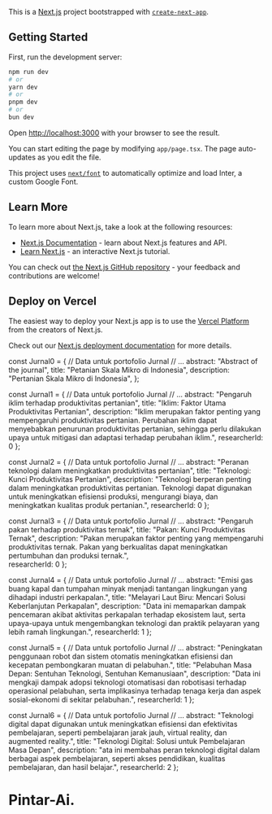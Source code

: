 This is a [Next.js](https://nextjs.org/) project bootstrapped with [`create-next-app`](https://github.com/vercel/next.js/tree/canary/packages/create-next-app).

## Getting Started

First, run the development server:

```bash
npm run dev
# or
yarn dev
# or
pnpm dev
# or
bun dev
```

Open [http://localhost:3000](http://localhost:3000) with your browser to see the result.

You can start editing the page by modifying `app/page.tsx`. The page auto-updates as you edit the file.

This project uses [`next/font`](https://nextjs.org/docs/basic-features/font-optimization) to automatically optimize and load Inter, a custom Google Font.

## Learn More

To learn more about Next.js, take a look at the following resources:

- [Next.js Documentation](https://nextjs.org/docs) - learn about Next.js features and API.
- [Learn Next.js](https://nextjs.org/learn) - an interactive Next.js tutorial.

You can check out [the Next.js GitHub repository](https://github.com/vercel/next.js/) - your feedback and contributions are welcome!

## Deploy on Vercel

The easiest way to deploy your Next.js app is to use the [Vercel Platform](https://vercel.com/new?utm_medium=default-template&filter=next.js&utm_source=create-next-app&utm_campaign=create-next-app-readme) from the creators of Next.js.

Check out our [Next.js deployment documentation](https://nextjs.org/docs/deployment) for more details.

const Jurnal0 = {
// Data untuk portofolio Jurnal
// ...
abstract: "Abstract of the journal",
title: "Petanian Skala Mikro di Indonesia",
description: "Pertanian Skala Mikro di Indonesia",
};

const Jurnal1 = {
// Data untuk portofolio Jurnal
// ...
abstract: "Pengaruh iklim terhadap produktivitas pertanian",
title: "Iklim: Faktor Utama Produktivitas Pertanian",
description: "Iklim merupakan faktor penting yang mempengaruhi produktivitas pertanian. Perubahan iklim dapat menyebabkan penurunan produktivitas pertanian, sehingga perlu dilakukan upaya untuk mitigasi dan adaptasi terhadap perubahan iklim.",
researcherId: 0
};

const Jurnal2 = {
// Data untuk portofolio Jurnal
// ...
abstract: "Peranan teknologi dalam meningkatkan produktivitas pertanian",
title: "Teknologi: Kunci Produktivitas Pertanian",
description: "Teknologi berperan penting dalam meningkatkan produktivitas pertanian. Teknologi dapat digunakan untuk meningkatkan efisiensi produksi, mengurangi biaya, dan meningkatkan kualitas produk pertanian.",
researcherId: 0
};

const Jurnal3 = {
// Data untuk portofolio Jurnal
// ...
abstract: "Pengaruh pakan terhadap produktivitas ternak",
title: "Pakan: Kunci Produktivitas Ternak",
description: "Pakan merupakan faktor penting yang mempengaruhi produktivitas ternak. Pakan yang berkualitas dapat meningkatkan pertumbuhan dan produksi ternak.",  
 researcherId: 0
};

const Jurnal4 = {
// Data untuk portofolio Jurnal
// ...
abstract: "Emisi gas buang kapal dan tumpahan minyak menjadi tantangan lingkungan yang dihadapi industri perkapalan.",
title: "Melayari Laut Biru: Mencari Solusi Keberlanjutan Perkapalan",
description: "Data ini memaparkan dampak pencemaran akibat aktivitas perkapalan terhadap ekosistem laut, serta upaya-upaya untuk mengembangkan teknologi dan praktik pelayaran yang lebih ramah lingkungan.",
researcherId: 1
};

const Jurnal5 = {
// Data untuk portofolio Jurnal
// ...
abstract: "Peningkatan penggunaan robot dan sistem otomatis meningkatkan efisiensi dan kecepatan pembongkaran muatan di pelabuhan.",
title: "Pelabuhan Masa Depan: Sentuhan Teknologi, Sentuhan Kemanusiaan",
description: "Data ini mengkaji dampak adopsi teknologi otomatisasi dan robotisasi terhadap operasional pelabuhan, serta implikasinya terhadap tenaga kerja dan aspek sosial-ekonomi di sekitar pelabuhan.",
researcherId: 1
};

const Jurnal6 = {
// Data untuk portofolio Jurnal
// ...
abstract: "Teknologi digital dapat digunakan untuk meningkatkan efisiensi dan efektivitas pembelajaran, seperti pembelajaran jarak jauh, virtual reality, dan augmented reality.",
title: "Teknologi Digital: Solusi untuk Pembelajaran Masa Depan",
description: "ata ini membahas peran teknologi digital dalam berbagai aspek pembelajaran, seperti akses pendidikan, kualitas pembelajaran, dan hasil belajar.",
researcherId: 2
};
# Pintar-Ai.
